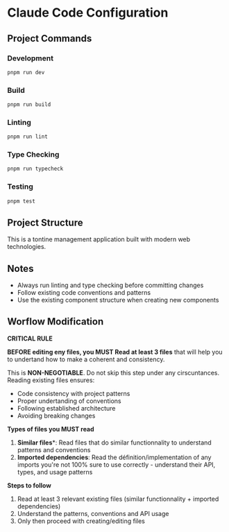 # Claude Code Configuration

## Project Commands

### Development
```bash
pnpm run dev
```

### Build
```bash
pnpm run build
```

### Linting
```bash
pnpm run lint
```

### Type Checking
```bash
pnpm run typecheck
```

### Testing
```bash
pnpm test
```

## Project Structure

This is a tontine management application built with modern web technologies.

## Notes

- Always run linting and type checking before committing changes
- Follow existing code conventions and patterns
- Use the existing component structure when creating new components

## Worflow Modification

**CRITICAL RULE**

**BEFORE editing eny files, you MUST Read at least 3 files** that will help you to undertand how to make a coherent and consistency.

This is **NON-NEGOTIABLE**. Do not skip this step under any cirscuntances. Reading existing files ensures:

- Code consistency with project patterns
- Proper undertanding of conventions
- Following established architecture
- Avoiding breaking changes

**Types of files you MUST read**

1. **Similar files***: Read files that do similar functionnality to understand patterns and conventions
2. **Imported dependencies**: Read the définition/implementation of any imports you're not 100% sure to use correctly - understand their API, types, and usage patterns

**Steps to follow**

1. Read at least 3 relevant existing files (similar functionnality + imported dependencies)
2. Understand the patterns, conventions and API usage
3. Only then proceed with creating/editing files